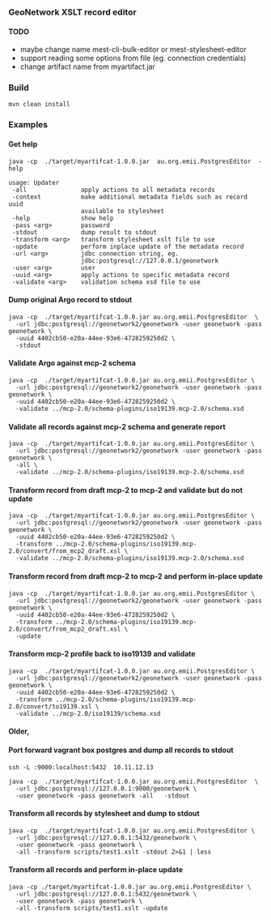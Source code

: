 

### GeoNetwork XSLT record editor

#### TODO
- maybe change name mest-cli-bulk-editor or mest-stylesheet-editor
- support reading some options from file (eg. connection credentials)
- change artifact name from myartifact.jar

### Build

    mvn clean install

### Examples

#### Get help
```
java -cp  ./target/myartifcat-1.0.0.jar  au.org.emii.PostgresEditor  -help

usage: Updater
 -all               apply actions to all metadata records
 -context           make additional metadata fields such as record uuid
                    available to stylesheet
 -help              show help
 -pass <arg>        password
 -stdout            dump result to stdout
 -transform <arg>   transform stylesheet xslt file to use
 -update            perform inplace update of the metadata record
 -url <arg>         jdbc connection string, eg.
                    jdbc:postgresql://127.0.0.1/geonetwork
 -user <arg>        user
 -uuid <arg>        apply actions to specific metadata record
 -validate <arg>    validation schema xsd file to use
```


#### Dump original Argo record to stdout
```
java -cp  ./target/myartifcat-1.0.0.jar au.org.emii.PostgresEditor  \
  -url jdbc:postgresql://geonetwork2/geonetwork -user geonetwork -pass geonetwork \
  -uuid 4402cb50-e20a-44ee-93e6-4728259250d2 \
  -stdout
```

#### Validate Argo against mcp-2 schema
```
java -cp  ./target/myartifcat-1.0.0.jar au.org.emii.PostgresEditor \
  -url jdbc:postgresql://geonetwork2/geonetwork -user geonetwork -pass geonetwork \
  -uuid 4402cb50-e20a-44ee-93e6-4728259250d2 \
  -validate ../mcp-2.0/schema-plugins/iso19139.mcp-2.0/schema.xsd
```

#### Validate all records against mcp-2 schema and generate report
```
java -cp  ./target/myartifcat-1.0.0.jar au.org.emii.PostgresEditor \
  -url jdbc:postgresql://geonetwork2/geonetwork -user geonetwork -pass geonetwork \
  -all \
  -validate ../mcp-2.0/schema-plugins/iso19139.mcp-2.0/schema.xsd
```


#### Transform record from draft mcp-2 to mcp-2 and validate but do not update
```
java -cp  ./target/myartifcat-1.0.0.jar au.org.emii.PostgresEditor \
  -url jdbc:postgresql://geonetwork2/geonetwork -user geonetwork -pass geonetwork \
  -uuid 4402cb50-e20a-44ee-93e6-4728259250d2 \
  -transform ../mcp-2.0/schema-plugins/iso19139.mcp-2.0/convert/from_mcp2_draft.xsl \
  -validate ../mcp-2.0/schema-plugins/iso19139.mcp-2.0/schema.xsd
```


#### Transform record from draft mcp-2 to mcp-2 and perform in-place update
```
java -cp  ./target/myartifcat-1.0.0.jar au.org.emii.PostgresEditor \
  -url jdbc:postgresql://geonetwork2/geonetwork -user geonetwork -pass geonetwork \
  -uuid 4402cb50-e20a-44ee-93e6-4728259250d2 \
  -transform ../mcp-2.0/schema-plugins/iso19139.mcp-2.0/convert/from_mcp2_draft.xsl \
  -update
```

#### Transform mcp-2 profile back to iso19139 and validate
```
java -cp  ./target/myartifcat-1.0.0.jar au.org.emii.PostgresEditor \
  -url jdbc:postgresql://geonetwork2/geonetwork -user geonetwork -pass geonetwork \
  -uuid 4402cb50-e20a-44ee-93e6-4728259250d2 \
  -transform ../mcp-2.0/schema-plugins/iso19139.mcp-2.0/convert/to19139.xsl \
  -validate ../mcp-2.0/iso19139/schema.xsd
```

#### Older,


#### Port forward vagrant box postgres and dump all records to stdout
```
ssh -L :9000:localhost:5432  10.11.12.13

java -cp  ./target/myartifcat-1.0.0.jar au.org.emii.PostgresEditor  \
  -url jdbc:postgresql://127.0.0.1:9000/geonetwork \
  -user geonetwork -pass geonetwork -all   -stdout

```


#### Transform all records by stylesheet and dump to stdout
```
java -cp  ./target/myartifcat-1.0.0.jar au.org.emii.PostgresEditor \
  -url jdbc:postgresql://127.0.0.1:5432/geonetwork \
  -user geonetwork -pass geonetwork \
  -all -transform scripts/test1.xslt -stdout 2>&1 | less
```

#### Transform all records and perform in-place update
```
java -cp ./target/myartifcat-1.0.0.jar au.org.emii.PostgresEditor \
  -url jdbc:postgresql://127.0.0.1:5432/geonetwork \
  -user geonetwork -pass geonetwork \
  -all -transform scripts/test1.xslt -update
```

